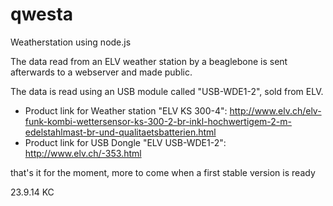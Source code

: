 qwesta
======

Weatherstation using node.js

The data read from an ELV weather station by a beaglebone is sent afterwards to a webserver and made public.

The data is read using an USB module called "USB-WDE1-2", sold from ELV.

* Product link for Weather station "ELV KS 300-4": http://www.elv.ch/elv-funk-kombi-wettersensor-ks-300-2-br-inkl-hochwertigem-2-m-edelstahlmast-br-und-qualitaetsbatterien.html
* Product link for USB Dongle "ELV USB-WDE1-2": http://www.elv.ch/-353.html

that's it for the moment, more to come when a first stable version is ready

23.9.14 KC
